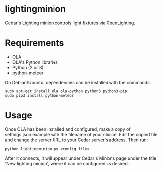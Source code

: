 # lightingminion
Cedar's Lighting minion controls light fixtures via [OpenLighting](http://openlighting.org/ola/). 

Requirements
============

* OLA
* OLA's Python libraries
* Python (2 or 3)
* python-meteor
 
On Debian/Ubuntu, dependencies can be installed with the commands:

    sudo apt-get install ola ola-python python3 python3-pip
    sudo pip3 install python-meteor
    
Usage
=====
Once OLA has been installed and configured, make a copy of settings.json.example with the filename of your choice. Edit the copied file and change the server URL to your Cedar server's address. Then run:

    python lightingminion.py <config file>
    
After it connects, it will appear under Cedar's Minions page under the title 'New lighting minion', where it can be configured as desired.
